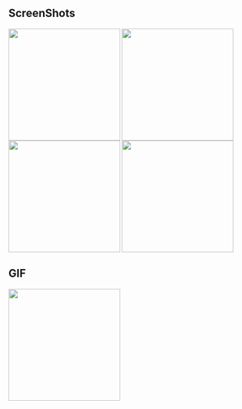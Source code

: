 ##  ScreenShots


<img align="left" src="https://user-images.githubusercontent.com/113037698/230729248-ac2bfb44-86ed-4782-857e-73eb2208ecbb.jpg" width="220px">
<img align="left" src="https://user-images.githubusercontent.com/113037698/230729250-8419cbd4-f9b4-4e36-8d0f-82502d47b265.jpg" width="220px">
<img align="left" src="https://user-images.githubusercontent.com/113037698/230729252-ca75794d-c286-4868-a695-99d44ec65faa.jpg" width="220px">
<img src="https://user-images.githubusercontent.com/113037698/230729253-0bc94574-d7db-4182-bb30-94c3131a2c8d.jpg" width="220px">

##  GIF

<img align="left" src="https://user-images.githubusercontent.com/113037698/230729261-bf52ea5b-f5fb-4343-8795-2cb242f0f446.gif" width="220px">
 
